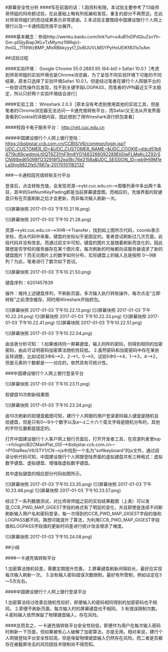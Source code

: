 #屏幕安全性分析
####写在前面的话：1.因资料有限，本试验主要参考了13级师哥师姐的同命题试验，在此基础上略有所拓展和发现，重复的部分不再赘述。在此对师哥师姐们的劳动成果表示非常感谢。2.本试验主要围绕中国建设银行个人网上银行以及一卡通校园充值平台展开。

####基本概念：参阅http://wenku.baidu.com/link?url=x4uB1nDPdQiuZsvYh-Gm-plSIjyBiap3KLvTxMIymz1l9Rqicl-lhnGL_7119WzBMP_MlxRBbkyyyt7_0xBUUVLMSYPyHoUEiKf831s1xAm

##试验过程

####实验环境：
Google Chrome 55.0.2883.95 (64-bit)＋Safari 10.0.1［考虑到师哥师姐的实验环境也是Chrome浏览器，为了呈现不同实验环境下可能的不同结果，原本只选择了实验环境Safari 10.0.1，但是经过笔者在建行个人网银平台的一些尝试性操作后发现，找不到关键字段LOGPASS，而笔者的VPN最近又不太稳定，所以只好两个实验环境结合进行］

####实验工具：
Wireshark 2.0.3［原本没有考虑到使用其他的实验工具，但是笔者的Chrome浏览器无法访问一卡通充值转账平台，而Safari又无法从开发界面查看到Cookie的详细内容，因此想到了用Wireshark进行抓包查看］

####校园卡电子服务平台：
http://ykt.cuc.edu.cn

####中国建设银行个人网上银行登陆：
https://ibsbjstar.ccb.com.cn/CCBIS/V6/common/login.jsp?UDC_CUSTOMER_ID=&UDC_CUSTOMER_NAME=&UDC_COOKIE=ddcd51b64719c89cwdmoLt0QT6Z3YnF9m8YO1483266092289EtGlwFLMeKc2Z92rSCNW8ed65098f1232918f52ea18c76e2158a&UDC_SESSION_ID=wb9HI9M1eLaShjg9822fe57867a-20170101182132

###一卡通校园充值转账支付平台

登录后，点击转账充值，会发现资源—>ykt.cuc.edu.cn—>图像列表中多出两个条目，其中的GetNumKeyPading即是当前屏幕键盘图。而相应的，充值界面的软键盘只有在页面刷新之后才会更新，而非每次输入刷新一次。

![](屏幕快照 2017-01-03 下午10.21.16.png)

![](屏幕快照 2017-01-03 下午10.21.28.png)

资源—>ykt.cuc.edu.cn—>XHR—>Transfer，找到如上图所示代码，coords表示坐标，而从代码中来看，键盘的坐标似乎是固定的。笔者尝试刷新过几次页面，此段代码并没有改变。而通过前文中可知，键盘的图片又是随着刷新而变化的，因此猜想是否学校的服务器存在某个图片库，每次刷新的时候都向该服务器请求了新的键盘图片？而无论图片上的数字如何分布，实际键盘上的输入总是按照 0～9排列？为此，笔者进行了数次如下尝试。

![](屏幕快照 2017-01-03 下午10.21.50.png)

键盘序列：6201457839

操作：维持上述键盘序列，不刷新页面，多次输入执行转账操作，每次点击“立即转账”之前清空缓存，同时用Wireshark开始抓包。

![](屏幕快照 2017-01-03 下午10.22.13.png)
![](屏幕快照 2017-01-03 下午10.22.24.png)
![](屏幕快照 2017-01-03 下午10.22.33.png)
![](屏幕快照 2017-01-03 下午10.22.41.png)
![](屏幕快照 2017-01-03 下午10.22.51.png)

![](屏幕快照 2017-01-03 下午10.22.04.png)

由该表分析可知：
1.如果维持同一屏幕键盘，输入同样的密码，则得到相同的加密密码，由此可证明密码加密算法随机性较低。
2.虽然密码和加密密码中存在某些反转调整，比如试验3中6—>2，2—>1，0—>0，试验5中0—>4，1—>3，4—>2，但是元素的个数都是一一对应的，依然具有可统计性。

###中国建设银行个人网上银行登录平台

![](屏幕快照 2017-01-03 下午10.23.11.png)

软键盘10次刷新结果图

![](屏幕快照 2017-01-03 下午10.23.24.png)

由10次刷新的软键盘截图可知，建行个人网银的用户登录密码输入键盘是随机自绘键盘，但是只有0～9十个数字以及a～z二十六个英文字母是随机分布的，其他的字符位置都是固定的。

打开中国建设银行个人客户网上银行页面后，打开开发者工具，在资源列表里top—>fclogin(B2CMainPlat_00)—>ibsbjstar.ccb.com.cn—>P1StaRes/V6/STY1/CN—>js中找到一个名为“softkeyboard”的js文件。通过阅读分析代码可知，中国建设银行个人网银登陆界面的虚拟键盘共有三种格式：虚拟数字键盘、虚拟键盘、增强版虚拟数字键盘。

其中虚拟键盘的相应部分代码如图所示。

![](屏幕快照 2017-01-03 下午10.23.35.png)
![](屏幕快照 2017-01-03 下午10.23.48.png)
![](屏幕快照 2017-01-03 下午10.23.57.png)

经过了一系列数据测试，对比师哥师姐之前的实验结果截图（上表）可以发现,CCB_PWD_MAP_GIGEST字段的格式有了明显的变化，并且即使是连续不间断刷新输入用户名和密码登录，每一次得到的CCB_PWD_MAP_GIGEST字段的值和LOGPASS都不同，猜想可能提升了算法，为利用CCB_PWD_MAP_GIGEST字段值和LOGPASS字段值的更新时间差进行统计攻击增添了难度。

![](屏幕快照 2017-01-03 下午10.24.08.png)

##小结

####一卡通充值转账平台

1.加密算法随机较差，需要定期提升完善。
2.屏幕键盘刷新间隔较长，最好应实现每次输入刷新一次。
3.没有输入密码错误次数限制，最好有所管制，例如设定在3～5次左右。

####中国建设银行个人网上银行登录平台

1.加密算法经过改善后随机性较好，即便输入的密码相同得到的加密密码也不相同。
2.即便不刷新页面，每次输入时的屏幕键盘也不相同。
3.有错误限制次数。
4.密码输入依然保留了物理键盘输入，存在风险。

####总而言之，一卡通充值转账平台安全性较低，即便作为用户在每次输入密码时刷新一下页面，但如果被有心人破解了加密算法，亦是无用。相对来说，建行个人网银登陆平台安全性较高，但是保留物理键盘输入仍然存在风险。而二者是否都存在被截屏攻击的风险因技术限制尚不得而知。



